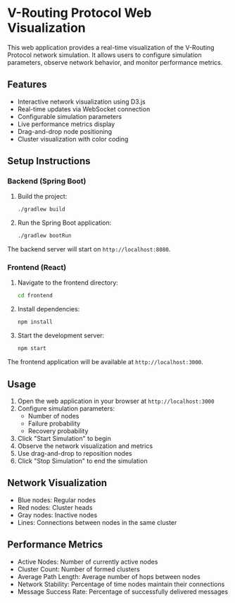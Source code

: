 # V-Routing Protocol Web Visualization

This web application provides a real-time visualization of the V-Routing Protocol network simulation. It allows users to configure simulation parameters, observe network behavior, and monitor performance metrics.

## Features

- Interactive network visualization using D3.js
- Real-time updates via WebSocket connection
- Configurable simulation parameters
- Live performance metrics display
- Drag-and-drop node positioning
- Cluster visualization with color coding

## Setup Instructions

### Backend (Spring Boot)

1. Build the project:
   ```bash
   ./gradlew build
   ```

2. Run the Spring Boot application:
   ```bash
   ./gradlew bootRun
   ```

The backend server will start on `http://localhost:8080`.

### Frontend (React)

1. Navigate to the frontend directory:
   ```bash
   cd frontend
   ```

2. Install dependencies:
   ```bash
   npm install
   ```

3. Start the development server:
   ```bash
   npm start
   ```

The frontend application will be available at `http://localhost:3000`.

## Usage

1. Open the web application in your browser at `http://localhost:3000`
2. Configure simulation parameters:
   - Number of nodes
   - Failure probability
   - Recovery probability
3. Click "Start Simulation" to begin
4. Observe the network visualization and metrics
5. Use drag-and-drop to reposition nodes
6. Click "Stop Simulation" to end the simulation

## Network Visualization

- Blue nodes: Regular nodes
- Red nodes: Cluster heads
- Gray nodes: Inactive nodes
- Lines: Connections between nodes in the same cluster

## Performance Metrics

- Active Nodes: Number of currently active nodes
- Cluster Count: Number of formed clusters
- Average Path Length: Average number of hops between nodes
- Network Stability: Percentage of time nodes maintain their connections
- Message Success Rate: Percentage of successfully delivered messages
